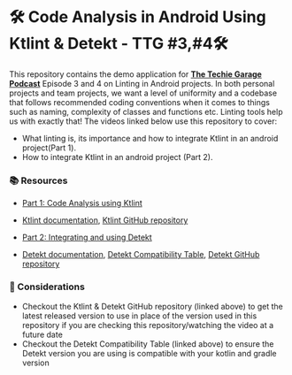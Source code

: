 # 🛠️ Code Analysis in Android Using Ktlint & Detekt - TTG #3,#4🛠️
This repository contains the demo application for **[The Techie Garage Podcast](https://www.youtube.com/@thetechiegarage/videos)** Episode 3 and 4 on Linting in Android projects. In both personal projects and team projects, we want a level of uniformity and a codebase that follows recommended coding conventions when it comes to things such as naming, complexity of classes and functions etc. Linting tools help us with exactly that! The videos linked below use this repository to cover:
- What linting is, its importance and how to integrate Ktlint in an android project(Part 1).
- How to integrate Ktlint in an android project (Part 2).

### 📚 Resources
- [Part 1: Code Analysis using Ktlint](https://youtu.be/qgcpmslBvvY)
- [Ktlint documentation](https://pinterest.github.io/ktlint/latest/rules/code-styles/), [Ktlint GitHub repository](https://github.com/pinterest/ktlint)
  
- [Part 2: Integrating and using Detekt](https://youtu.be/qgcpmslBvvY)
- [Detekt documentation](https://detekt.dev/docs/intro), [Detekt Compatibility Table](https://detekt.dev/docs/introduction/compatibility), [Detekt GitHub repository](https://github.com/detekt/detekt)

### 📌 Considerations
- Checkout the Ktlint & Detekt GitHub repository (linked above) to get the latest released version to use in place of the version used in this repository if you are checking this repository/watching the video at a future date
- Checkout the Detekt Compatibility Table (linked above) to ensure the Detekt version you are using is compatible with your kotlin and gradle version
